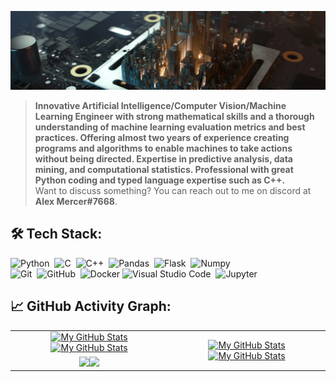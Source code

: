 [![](./assets/img/header.jpg)](#)

> <b>Innovative Artificial Intelligence/Computer Vision/Machine Learning Engineer with strong mathematical skills and a thorough understanding of machine learning evaluation metrics and best practices. Offering almost two years of experience creating programs and algorithms to enable machines to take actions without being directed. Expertise in predictive analysis, data mining, and computational statistics. Professional with great Python coding and typed language expertise such as C++.</b>\
> Want to discuss something? You can reach out to me on discord at <b>Alex Mercer#7668</b>.

## 🛠️ Tech Stack:
![Python](https://img.shields.io/badge/-Python-555?style=flat&logo=python)&nbsp;
![C](https://img.shields.io/badge/-C-555?style=flat&logo=C&logoColor=A8B9CC)&nbsp;
![C++](https://img.shields.io/badge/-C++-555?style=flat&logo=C%2B%2B&logoColor=fff)&nbsp;
![Pandas](https://img.shields.io/badge/-Pandas-555?style=flat&logo=pandas)&nbsp;
![Flask](https://img.shields.io/badge/-Flask-555?style=flat&logo=flask)&nbsp;
![Numpy](https://img.shields.io/badge/-Numpy-555?style=flat&logo=numpy)&nbsp;\
![Git](https://img.shields.io/badge/-Git-555?style=flat&logo=git)&nbsp;
![GitHub](https://img.shields.io/badge/-GitHub-555?style=flat&logo=github)&nbsp;
![Docker](https://img.shields.io/badge/-Docker-555?style=flat&logo=Docker)
![Visual Studio Code](https://img.shields.io/badge/-Visual%20Studio%20Code-555?style=flat&logo=visual-studio-code&logoColor=007ACC)&nbsp;
![Jupyter](https://img.shields.io/badge/-Jupyter-555?style=flat&logo=jupyter)&nbsp;

## 📈 GitHub Activity Graph:

<table>
    <tr>
        <td align="center"><a href="https://github.com/rohitnale#gh-light-mode-only"><img src="https://github-readme-stats.vercel.app/api?username=rohitnale&show_icons=true&theme=default&include_all_commits=true#gh-light-mode-only" alt="My GitHub Stats"/></a><a href="https://github.com/rohitnale#gh-dark-mode-only"><img src="https://github-readme-stats.vercel.app/api?username=rohitnale&show_icons=true&theme=tokyonight&include_all_commits=true#gh-dark-mode-only" alt="My GitHub Stats"/></a></td>
        <td rowspan="2" align="center"><a href="https://github.com/rohitnale#gh-light-mode-only"><img src="https://github-readme-stats.vercel.app/api/top-langs/?username=rohitnale&theme=default&langs_count=8#gh-light-mode-only" alt="My GitHub Stats"/></a><a href="https://github.com/rohitnale#gh-dark-mode-only"><img src="https://github-readme-stats.vercel.app/api/top-langs/?username=rohitnale&theme=tokyonight&langs_count=8#gh-dark-mode-only" alt="My GitHub Stats"/></a></td>
    </tr>
    <tr>
        <td align="center"><a href="https://github.com/rohitnale#gh-light-mode-only"><img src="https://github-readme-streak-stats.herokuapp.com/?user=rohitnale&theme=default"/></a><a href="https://github.com/rohitnale#gh-dark-mode-only"><img src="https://github-readme-streak-stats.herokuapp.com/?user=rohitnale&theme=tokyonight"/></a></td>
    </tr>
    <!-- <tr>
        <td colspan="2" align="center"><a href="https://github.com/rohitnale#gh-light-mode-only"><img src="https://raw.githubusercontent.com/rohitnale/rohitnale/output/github-contribution-grid-snake-default.svg#gh-light-mode-only" alt="My GitHub Stats"/></a><a href="https://github.com/rohitnale#gh-dark-mode-only"><img src="https://raw.githubusercontent.com/rohitnale/rohitnale/output/github-contribution-grid-snake-dark.svg#gh-dark-mode-only" alt="My GitHub Stats"/></a></td> -->
    </tr>
</table>
